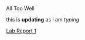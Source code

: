 All Too Well

this is **updating** as i am _typing_

[Lab Report 1](https://vdamani.github.io/CSE15L-LAB-REPORTS/lab-report-1-week-0.html)